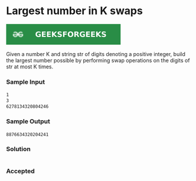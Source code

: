 # Largest number in K swaps

[![Problem Link](../assets/gfg.svg)](https://practice.geeksforgeeks.org/problems/largest-number-in-k-swaps-1587115620/1#)

Given a number K and string str of digits denoting a positive integer, build the largest number possible by performing swap operations on the digits of str at most K times.

### Sample Input
```
1
3
6278134320804246
```

### Sample Output
```
8876634320204241
```

### Solution
```cpp

```

### Accepted
